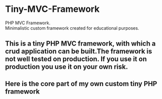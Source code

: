 # Tiny-MVC-Framework
PHP MVC Framework. <br>
Minimalistic custom framework created for educational purposes.


## This is a tiny PHP MVC framework, with which a crud application can be built.The framework is not well tested on production. If you use it on production you use it on your own risk.

## Here is the core part of my own custom tiny PHP framework
